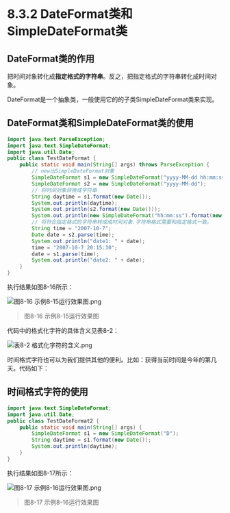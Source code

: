 # 8.3.2 DateFormat类和SimpleDateFormat类

## DateFormat类的作用

   把时间对象转化成**指定格式的字符串**。反之，把指定格式的字符串转化成时间对象。

   DateFormat是一个抽象类，一般使用它的的子类SimpleDateFormat类来实现。

## DateFormat类和SimpleDateFormat类的使用

```java {13}
import java.text.ParseException;
import java.text.SimpleDateFormat;
import java.util.Date;
public class TestDateFormat {
	public static void main(String[] args) throws ParseException {
		// new出SimpleDateFormat对象
		SimpleDateFormat s1 = new SimpleDateFormat("yyyy-MM-dd hh:mm:ss");
		SimpleDateFormat s2 = new SimpleDateFormat("yyyy-MM-dd");
		// 将时间对象转换成字符串
		String daytime = s1.format(new Date());
		System.out.println(daytime);
		System.out.println(s2.format(new Date()));
		System.out.println(new SimpleDateFormat("hh:mm:ss").format(new Date()));
		// 将符合指定格式的字符串转成成时间对象.字符串格式需要和指定格式一致。
		String time = "2007-10-7";
		Date date = s2.parse(time);
		System.out.println("date1: " + date);
		time = "2007-10-7 20:15:30";
		date = s1.parse(time);
		System.out.println("date2: " + date);
	}
}
```

   执行结果如图8-16所示：

![图8-16 示例8-15运行效果图.png](https://www.sxt.cn/360shop/Public/admin/UEditor/20170524/1495608746205492.png)

> 图8-16 示例8-15运行效果图

   代码中的格式化字符的具体含义见表8-2：

![表8-2 格式化字符的含义.png](https://www.sxt.cn/360shop/Public/admin/UEditor/20170524/1495609352295957.png)

   时间格式字符也可以为我们提供其他的便利。比如：获得当前时间是今年的第几天。代码如下：

## 时间格式字符的使用

```java {5}
import java.text.SimpleDateFormat;
import java.util.Date;
public class TestDateFormat2 {
	public static void main(String[] args) {
		SimpleDateFormat s1 = new SimpleDateFormat("D");
		String daytime = s1.format(new Date());
		System.out.println(daytime);
	}
}
```

   执行结果如图8-17所示：

![图8-17 示例8-16运行效果图.png](https://www.sxt.cn/360shop/Public/admin/UEditor/20170524/1495609433755218.png)

> 图8-17 示例8-16运行效果图


